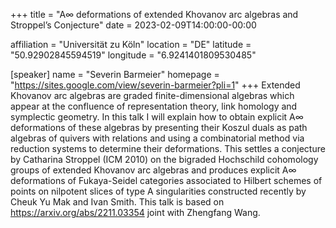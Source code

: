 +++
title = "A∞ deformations of extended Khovanov arc algebras and Stroppel’s Conjecture"
date = 2023-02-09T14:00:00-00:00

affiliation = "Universität zu Köln"
location = "DE"
latitude = "50.92902845594519"
longitude = "6.9241401809530485"

[speaker]
  name = "Severin Barmeier"
  homepage = "https://sites.google.com/view/severin-barmeier?pli=1"
+++
Extended Khovanov arc algebras are graded finite-dimensional algebras which appear at the confluence of representation theory, link homology and symplectic geometry. In this talk I will explain how to obtain explicit A∞ deformations of these algebras by presenting their Koszul duals as path algebras of quivers with relations and using a combinatorial method via reduction systems to determine their deformations. This settles a conjecture by Catharina Stroppel (ICM 2010) on the bigraded Hochschild cohomology groups of extended Khovanov arc algebras and produces explicit A∞ deformations of Fukaya-Seidel categories associated to Hilbert schemes of points on nilpotent slices of type A singularities constructed recently by Cheuk Yu Mak and Ivan Smith. This talk is based on https://arxiv.org/abs/2211.03354 joint with Zhengfang Wang.